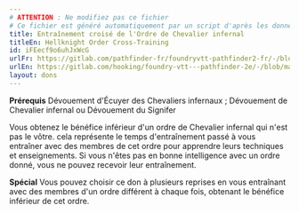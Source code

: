 ```yaml
---
# ATTENTION : Ne modifiez pas ce fichier
# Ce fichier est généré automatiquement par un script d'après les données du module Foundry VTT officiel et de sa traduction
title: Entraînement croisé de l'Ordre de Chevalier infernal
titleEn: Hellknight Order Cross-Training
id: iFEecf9o6uhJxWcG
urlFr: https://gitlab.com/pathfinder-fr/foundryvtt-pathfinder2-fr/-/blob/master/data/feats/iFEecf9o6uhJxWcG.htm
urlEn: https://gitlab.com/hooking/foundry-vtt---pathfinder-2e/-/blob/master/packs/data/feats.db/hellknight-order-cross-training.json
layout: dons
---
```

**Prérequis** Dévouement d'Écuyer des Chevaliers infernaux ; Dévouement de Chevalier infernal ou Dévouement du Signifer

Vous obtenez le bénéfice inférieur d'un ordre de Chevalier infernal qui n'est pas le vôtre. cela représente le temps d'entraînement passé à vous entraîner avec des membres de cet ordre pour apprendre leurs techniques et enseignements. Si vous n'êtes pas en bonne intelligence avec un ordre donné, vous ne pouvez recevoir leur entraînement.

**Spécial** Vous pouvez choisir ce don à plusieurs reprises en vous entraînant avec des membres d'un ordre différent à chaque fois, obtenant le bénéfice inférieur de cet ordre.
